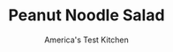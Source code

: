 ---
layout: ../../layouts/MarkdownPostLayout.astro
title: Peanut Noodle Salad
author: America's Test Kitchen
pubDate: 2023-03-15
description: "We resolved to make a peanut noodle salad with a silky sauce."
image_url: https://res.cloudinary.com/hksqkdlah/image/upload/ar_1:1,c_fill,dpr_2.0,f_auto,fl_lossy.progressive.strip_profile,g_faces:auto,q_auto:low,w_344/8625_sfs-peanutnoodlesalad-6-280129
tags: ["Main Courses","Asian","Thai","Pasta","Salads"]
calories: 3349
protein: 14
carbohydrates: 50
fats: 
fiber: 3
ingredients: ["1 pound, spaghetti or linguine","1 tablespoon, salt","3 tablespoons, toasted sesame oil","3/4 cup, chunky peanut butter (see note)","6 tablespoons, soy sauce","3 tablespoons, white vinegar","1 tablespoon, grated fresh ginger","1 tablespoon, hot sauce (see note)","1 , cucumber, peeled, quartered lengthwise, seeded, and sliced thin","1 , red bell pepper, seeded and cut into 1/4-inch strips","1/3 cup, chopped fresh cilantro"]
serves: 8
time: "50 minutes"
instructions: ["COOK PASTA Bring 4 quarts water to boil in large pot. Add pasta and salt to boiling water and cook until al dente. Reserve ¾ cup cooking water. Drain pasta in colander, rinse with cold water until cool, drain once more, and transfer to large bowl. Add sesame oil and toss to coat.","DRESS AND TOSS Whisk peanut butter, soy sauce, vinegar, ginger, hot sauce, and 6 tablespoons pasta cooking water in medium bowl until smooth. Add dressing, cucumber, bell pepper, and cilantro to pasta and toss to combine, adding reserved pasta water as needed to adjust consistency. Serve.","MAKE AHEAD Oil-coated pasta, dressing, and vegetables can be refrigerated in separate airtight containers for 2 days. Bring ingredients to room temperature before tossing together. Add warm water to thin as needed."]
nutrition: ["409 mg Potassium","221 mg Phosphorus","35 mg Calcium","1 mg Iron","86 mg Magnesium","715 mg Sodium","1 mg Zinc","18 g Fat","4 mg Niacin (B3)","8 g Monounsaturated","5 g Polyunsaturated","21 mg Vitamin C","3 g Saturated","3 g Fiber","43 µg Folate (food)","5 g Sugars","9 µg Vitamin K","72 g Water","50 g Carbs","43 µg Folate equivalent (total)","14 g Protein","2 mg Vitamin E","27 µg Vitamin A","418 kcal Energy","3349 calories"]
notes: "If you prefer natural peanut butter, add 1 tablespoon brown sugar to the dressing. Use a mild hot sauce, such as Franks. If you use a hotter hot sauce, such as Tabasco, reduce the amount to 1 teaspoon."
---